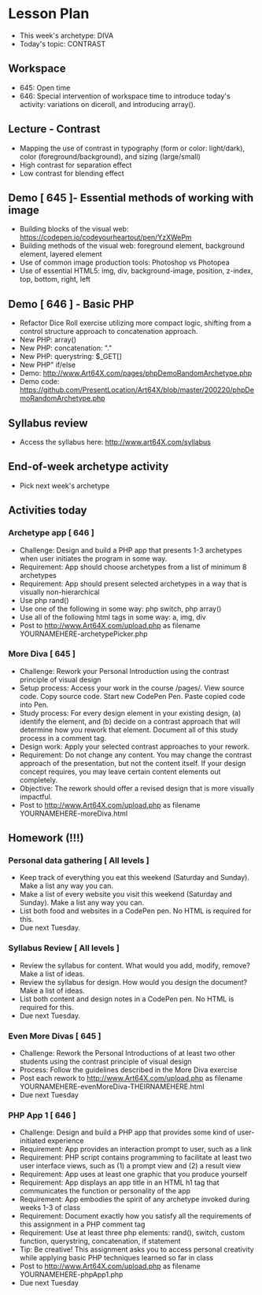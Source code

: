 # Lesson Plan

- This week's archetype: DIVA
- Today's topic: CONTRAST


## Workspace

- 645: Open time
- 646: Special intervention of workspace time to introduce today's activity: variations on diceroll, and introducing array().

## Lecture - Contrast
- Mapping the use of contrast in typography (form or color: light/dark), color (foreground/background), and sizing (large/small)
- High contrast for separation effect
- Low contrast for blending effect

## Demo [ 645 ]- Essential methods of working with image
- Building blocks of the visual web: https://codepen.io/codeyourheartout/pen/YzXWePm
- Building methods of the visual web: foreground element, background element, layered element
- Use of common image production tools: Photoshop vs Photopea
- Use of essential HTML5: img, div, background-image, position, z-index, top, bottom, right, left

## Demo [ 646 ] - Basic PHP
- Refactor Dice Roll exercise utilizing more compact logic, shifting from a control structure approach to concatenation approach.
- New PHP: array()
- New PHP: concatenation: "."
- New PHP: querystring: $_GET[]
- New PHP" if/else
- Demo: http://www.Art64X.com/pages/phpDemoRandomArchetype.php
- Demo code: https://github.com/PresentLocation/Art64X/blob/master/200220/phpDemoRandomArchetype.php

## Syllabus review
- Access the syllabus here: http://www.art64X.com/syllabus

## End-of-week archetype activity
- Pick next week's archetype

## Activities today

### Archetype app [ 646 ]
- Challenge: Design and build a PHP app that presents 1-3 archetypes when user initiates the program in some way.
- Requirement: App should choose archetypes from a list of minimum 8 archetypes
- Requirement: App should present selected archetypes in a way that is visually non-hierarchical
- Use php rand()
- Use one of the following in some way: php switch, php array()
- Use all of the following html tags in some way: a, img, div 
- Post to http://www.Art64X.com/upload.php as filename YOURNAMEHERE-archetypePicker.php

### More Diva [ 645 ]
- Challenge: Rework your Personal Introduction using the contrast principle of visual design
- Setup process: Access your work in the course /pages/. View source code. Copy source code. Start new CodePen Pen. Paste copied code into Pen.
- Study process: For every design element in your existing design, (a) identify the element, and (b) decide on a contrast approach that will determine how you rework that element. Document all of this study process in a comment tag.
- Design work: Apply your selected contrast approaches to your rework.
- Requirement: Do not change any content. You may change the contrast approach of the presentation, but not the content itself. If your design concept requires, you may leave certain content elements out completely.
- Objective: The rework should offer a revised design that is more visually impactful.
- Post to http://www.Art64X.com/upload.php as filename YOURNAMEHERE-moreDiva.html

## Homework (!!!)

### Personal data gathering [ All levels ]
- Keep track of everything you eat this weekend (Saturday and Sunday). Make a list any way you can.
- Make a list of every website you visit this weekend (Saturday and Sunday). Make a list any way you can.
- List both food and websites in a CodePen pen. No HTML is required for this.
- Due next Tuesday.

### Syllabus Review [ All levels ]
- Review the syllabus for content. What would you add, modify, remove? Make a list of ideas.
- Review the syllabus for design. How would you design the document? Make a list of ideas.
- List both content and design notes in a CodePen pen. No HTML is required for this.
- Due next Tuesday.

### Even More Divas [ 645 ]
- Challenge: Rework the Personal Introductions of at least two other students using the contrast principle of visual design
- Process: Follow the guidelines described in the More Diva exercise
- Post each rework to http://www.Art64X.com/upload.php as filename YOURNAMEHERE-evenMoreDiva-THEIRNAMEHERE.html
- Due next Tuesday

### PHP App 1 [ 646 ]
- Challenge: Design and build a PHP app that provides some kind of user-initiated experience
- Requirement: App provides an interaction prompt to user, such as a link
- Requirement: PHP script contains programming to facilitate at least two user interface views, such as (1) a prompt view and (2) a result view
- Requirement: App uses at least one graphic that you produce yourself
- Requirement: App displays an app title in an HTML h1 tag that communicates the function or personality of the app
- Requirement: App embodies the spirit of any archetype invoked during weeks 1-3 of class
- Requirement: Document exactly how you satisfy all the requirements of this assignment in a PHP comment tag
- Requirement: Use at least three php elements: rand(), switch, custom function, querystring, concatenation, if statement
- Tip: Be creative! This assignment asks you to access personal creativity while applying basic PHP techniques learned so far in class
- Post to http://www.Art64X.com/upload.php as filename YOURNAMEHERE-phpApp1.php
- Due next Tuesday

